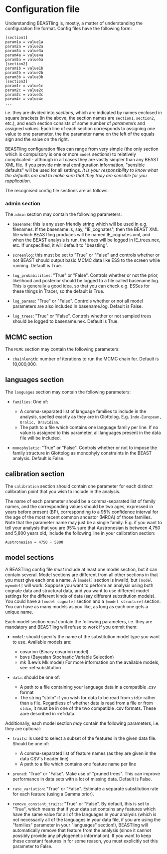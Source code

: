 # Configuration file

Understanding BEASTling is, mostly, a matter of understanding the configuration file format.  Config files have the following form:

	[section1]
	param1a = value1a
	param2a = value2a
	param3a = value3a
	param4a = value4a
	param5a = value5a
	[section2]
	param1b = value1b
	param2b = value2b
	param3b = value3b
	[section3]
	param1c = value1c
	param2c = value2c
	param3c = value3c
	param4c = value4c
	...

i.e. they are divided into *sections*, which are indicated by names enclosed in square brackets (in the above, the section names are `section1`, `section2`, etc.), and each section consists of some number of *parameters* and assigned *values*.  Each line of each section corresponds to assigning one value to one parameter, the the parameter name on the left of the equals sign and the value on the right.

BEASTling configuration files can range from very simple (the only section which is compulsory is one or more `model` sections) to relatively complicated - although in all cases they are vastly simpler than any BEAST XML file.  If you provide minimal configuration information, "sensible defaults" will be used for all settings.  *It is your responsibility to know what the defaults are and to make sure that they truly are sensible for you rapplication*.

The recognised config file sections are as follows:

### admin section

The `admin` section may contain the following parameters:

* `basename`: this is any user-friendly string which will be used in e.g. filenames.  If the basename is, say, "IE_cognates", then the BEAST XML file which BEASTling produces will be named IE_cognates.xml, and when the BEAST analysis is run, the trees will be logged in IE_trees.nex, etc.  If unspecified, it will default to "beastling".

* `screenlog`: this must be set to "True" or "False" and controls whether or not BEAST should output basic MCMC data like ESS to the screen while running.  Default is True.

* `log_probabilities`: "True" or "False".  Controls whether or not the prior, likelihood and posterior should be logged to a file called basename.log.  This is generally a good idea, so that you can check e.g. ESSes for these things in Tracer, so the default is True.

* `log_params`: "True" or "False".  Controls whether or not all model parameters are also included in basename.log.  Default is False.

* `log_trees`: "True" or "False".  Controls whether or not sampled trees should be logged to basename.nex.  Default is True.

## MCMC section

The `MCMC` section may contain the following parameters:

* `chainlength`: number of iterations to run the MCMC chain for.  Default is 10,000,000.

## languages section

The `languages` section may contain the following parameters:

* `families`: One of:
  * A comma-separated list of language families to include in the analysis, spelled exactly as they are in Glottolog.  E.g. `Indo-European, Uralic, Dravidian`.
  * The path to a file which contains one language family per line.  If no value is assigned to this parameter, all languages present in the data file will be included.

* `monophyletic`: "True" or "False".  Controls whether or not to impose the family structure in Glottolog as monophyly constraints in the BEAST analysis.  Default is False.

## calibration section

The `calibration` section should contain one parameter for each distinct calibration point that you wish to include in the analysis.

The name of each parameter should be a comma-separated list of family names, and the corresponding values should be two ages, expressed in years before present (BP), corresponding to a 95% confidence interval for the age of the most recent common ancestor (MRCA) of those families.  Note that the parameter name may just be a single family.  E.g. if you want to tell your analysis that you are 95% sure that Austronesian is between 4,750 and 5,800 years old, include the following line in your calibration section:

	Austronesian = 4750 - 5800

## model sections

A BEASTling config file *must* include at least one model section, but it can contain several.  Model sections are different from all other sections in that you must give each one a name.  A `[model]` section is invalid, but `[model mymodel]` will work.  Suppose you want to perform an analysis using both cognate data and structural data, and you want to use different model settings for the different kinds of data (say different substitution models).  You could have a `[model cognate]` section and a `[model structure]` section.  You can have as many models as you like, as long as each one gets a unique name.

Each model section *must* contain the following parameters, i.e. they are mandatory and BEASTling will refuse to work if you ommit them:

* `model`: should specify the name of the substitution model type you want to use.  Available models are:
  * covarion (Binary covarion model)
  * bsvs (Bayesian Stochastic Variable Selection)
  * mk (Lewis Mk model)
For more information on the available models, see :ref:substitution

* `data`: should be one of:
  * A path to a file containing your language data in a compatible .csv format
  * The string "stdin" if you wish for data to be read from `stdin` rather than a file.
Regardless of whether data is read from a file or from `stdin`, it must be in one of the two compatible .csv formats.  These aare described in :ref:data. 

Additionally, each model section *may* contain the following parameters, i.e.  they are optional:

* `traits`: Is used to select a subset of the features in the given data file.  Should be one of:
  * A comma-separated list of feature names (as they are given in the data CSV's header line)
  * A path to a file which contains one feature name per line

* `pruned`: "True" or "False".  Make use of "pruned trees".  This can improve performance in data sets with a lot of missing data.  Default is False.

* `rate_variation`: "True" or "False".  Estimate a separate substitution rate for each feature (using a Gamma prior).

* `remove_constant_traits`: "True" or "False".  By default, this is set to "True", which means that if your data set contains any features which have the same value for all of the languages in your analysis (which is not necessarily all of the languages in your data file, if you are using the "families" parameter in your "languages" section!), BEASTling will automatically remove that feature from the analysis (since it cannot possibly provide any phylogenetic information).  If you want to keep these constant features in for some reason, you must explicitly set this parameter to False.
